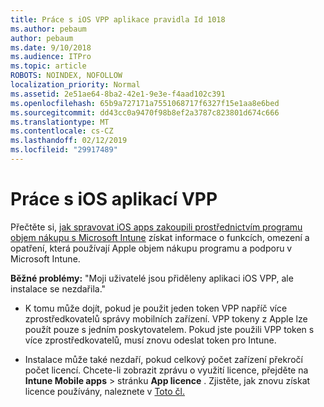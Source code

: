 ```yaml
---
title: Práce s iOS VPP aplikace pravidla Id 1018
ms.author: pebaum
author: pebaum
ms.date: 9/10/2018
ms.audience: ITPro
ms.topic: article
ROBOTS: NOINDEX, NOFOLLOW
localization_priority: Normal
ms.assetid: 2e51ae64-8ba2-42e1-9e3e-f4aad102c391
ms.openlocfilehash: 65b9a727171a7551068717f6327f15e1aa8e6bed
ms.sourcegitcommit: dd43cc0a9470f98b8ef2a3787c823801d674c666
ms.translationtype: MT
ms.contentlocale: cs-CZ
ms.lasthandoff: 02/12/2019
ms.locfileid: "29917489"
---
```

# <a name="working-with-ios-vpp-applications"></a>Práce s iOS aplikací VPP

Přečtěte si, [jak spravovat iOS apps zakoupili prostřednictvím programu objem nákupu s Microsoft Intune](https://docs.microsoft.com/intune/vpp-apps-ios) získat informace o funkcích, omezení a opatření, která používají Apple objem nákupu programu a podporu v Microsoft Intune. 
  
 **Běžné problémy:** "Moji uživatelé jsou přiděleny aplikaci iOS VPP, ale instalace se nezdařila." 
  
- K tomu může dojít, pokud je použit jeden token VPP napříč více zprostředkovatelů správy mobilních zařízení. VPP tokeny z Apple lze použít pouze s jedním poskytovatelem. Pokud jste použili VPP token s více zprostředkovatelů, musí znovu odeslat token pro Intune.
    
- Instalace může také nezdaří, pokud celkový počet zařízení překročí počet licencí. Chcete-li zobrazit zprávu o využití licence, přejděte na **Intune Mobile apps** \> stránku **App licence** . Zjistěte, jak znovu získat licence používány, naleznete v [Toto čl.](https://docs.microsoft.com/intune/vpp-apps-ios#revoking-app-licenses-and-deleting-tokens)
    

